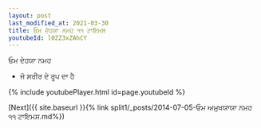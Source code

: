```yaml
---
layout: post
last_modified_at: 2021-03-30
title: ਓਮ ਦੇਹਯਾ ਨਮਹ ੧੧ ਟਾਇਮਸ
youtubeId: l0ZZ3xZAhCY
---
```

 
 
 ਓਮ ਦੇਹਯਾ ਨਮਹ  
 
 -  ਜੋ ਸਰੀਰ ਦੇ ਰੂਪ ਦਾ ਹੈ 
 
  
 
  
 
 
 
 
 
 


{% include youtubePlayer.html id=page.youtubeId %}
 
[Next]({{ site.baseurl }}{% link  split1/_posts/2014-07-05-ਓਮ ਅਮੁਖਯਾਯਾ ਨਮਹ ੧੧ ਟਾਇਮਸ.md%})
 
